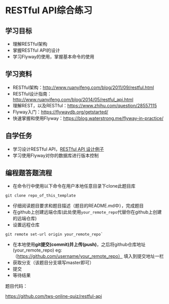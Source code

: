 # RESTful API综合练习

## 学习目标
- 理解RESTful架构
- 掌握RESTful API的设计
- 学习Flyway的使用，掌握基本命令的使用

## 学习资料
- RESTful架构：http://www.ruanyifeng.com/blog/2011/09/restful.html
- RESTful设计指南：http://www.ruanyifeng.com/blog/2014/05/restful_api.html
- 理解REST，以及RESTful：https://www.zhihu.com/question/28557115
- Flyway入门：https://flywaydb.org/getstarted/
- 快速掌握和使用Flyway：https://blog.waterstrong.me/flyway-in-practice/

## 自学任务

- 学习设计RESTful API，[RESTful API 设计例子](http://blog.jobbole.com/41233/)
- 学习使用Flyway对你的数据库进行版本控制

## 编程题答题流程
- 在命令行中使用以下命令在用户本地任意目录下clone此题目库 
````
git clone repo_of_this_template
````
- 仔细阅读题目要求和题目描述（题目的README.md中），完成题目
- 在github上创建远端仓库(此处使用`your_remote_repo`代替你在github上创建的远端仓库)
- 设置远程仓库
````
git remote set-url origin your_remote_repo`
````
- 在本地使用**git提交(commit)**并**上传(push)**，之后将github仓库地址(your_remote_repo) eg:（https://github.com/username/your_remote_repo） 填入到提交地址一栏 
- 获取分支（该题目分支填写master即可）
- 提交
- 等待结果






题目代码：

https://github.com/tws-online-quiz/restful-api
